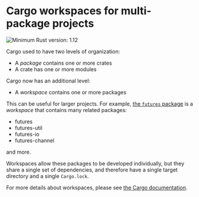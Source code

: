 # Cargo workspaces for multi-package projects

![Minimum Rust version: 1.12](https://img.shields.io/badge/Minimum%20Rust%20Version-1.12-brightgreen.svg)

Cargo used to have two levels of organization:

* A *package* contains one or more crates
* A crate has one or more modules

Cargo now has an additional level:

* A *workspace* contains one or more packages

This can be useful for larger projects. For example, [the `futures` package]
is a *workspace* that contains many related packages:

* futures
* futures-util
* futures-io
* futures-channel

and more.

[the `futures` package]: https://github.com/rust-lang-nursery/futures-rs

Workspaces allow these packages to be developed individually, but they share
a single set of dependencies, and therefore have a single target directory
and a single `Cargo.lock`.

For more details about workspaces, please see [the Cargo documentation](https://doc.rust-lang.org/stable/cargo/reference/manifest.html#the-workspace-section).
